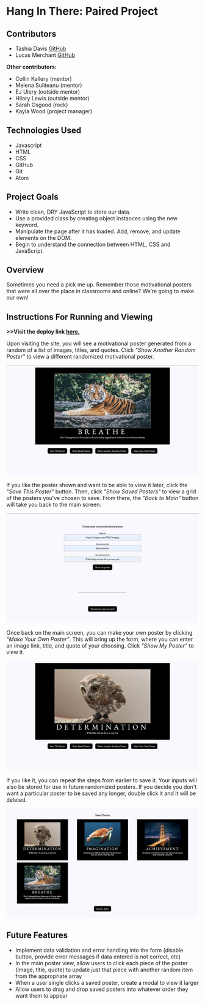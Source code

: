 # Hang In There: Paired Project

## Contributors
- Tashia Davis [GitHub](https://github.com/tashiad)
- Lucas Merchant [GitHub](https://github.com/lbmerchant93)

**Other contributors:**
- Collin Kallery (mentor)
- Melena Suliteanu (mentor)
- EJ Ulery (outside mentor)
- Hilary Lewis (outside mentor)
- Sarah Osgood (rock)
- Kayla Wood (project manager)

## Technologies Used
- Javascript
- HTML
- CSS
- GitHub
- Git
- Atom

## Project Goals
- Write clean, DRY JavaScript to store our data.
- Use a provided class by creating object instances using the new keyword.
- Manipulate the page after it has loaded. Add, remove, and update elements on the DOM.
- Begin to understand the connection between HTML, CSS and JavaScript.

## Overview
Sometimes you need a pick me up. Remember those motivational posters that were all over the place in classrooms and online? We’re going to make our own!

## Instructions For Running and Viewing
**>>Visit the deploy link [here.](https://tashiad.github.io/hang-in-there-boilerplate/ "Hang In There Deployed Site")**

Upon visiting the site, you will see a motivational poster generated from a random of a list of images, titles, and quotes. Click _"Show Another Random Poster"_ to view a different randomized motivational poster.

![screenshot of landing page](https://github.com/tashiad/hang-in-there-boilerplate/blob/create-our-README.md/readme-imgs/poster-landing.png)

If you like the poster shown and want to be able to view it later, click the _"Save This Poster"_ button. Then, click _"Show Saved Posters"_ to view a grid of the posters you've chosen to save. From there, the _"Back to Main"_ button will take you back to the main screen.

![screenshot of create poster form](https://github.com/tashiad/hang-in-there-boilerplate/blob/create-our-README.md/readme-imgs/create-poster-form.png)

Once back on the main screen, you can make your own poster by clicking _"Make Your Own Poster"_. This will bring up the form, where you can enter an image link, title, and quote of your choosing. Click _"Show My Poster"_ to view it.

![screenshot of created poster](https://github.com/tashiad/hang-in-there-boilerplate/blob/create-our-README.md/readme-imgs/owl-poster.png)

If you like it, you can repeat the steps from earlier to save it. Your inputs will also be stored for use in future randomized posters. If you decide you don't want a particular poster to be saved any longer, double click it and it will be deleted.

![screenshot of saved posters grid](https://github.com/tashiad/hang-in-there-boilerplate/blob/create-our-README.md/readme-imgs/saved-posters.png)

## Future Features
- Implement data validation and error handling into the form (disable button, provide error messages if data entered is not correct, etc)
- In the main poster view, allow users to click each piece of the poster (image, title, quote) to update just that piece with another random item from the appropriate array
- When a user single clicks a saved poster, create a modal to view it larger
- Allow users to drag and drop saved posters into whatever order they want them to appear
